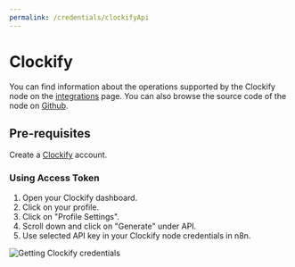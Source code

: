 ```yaml
---
permalink: /credentials/clockifyApi
---
```



# Clockify
You can find information about the operations supported by the Clockify node on the [integrations](https://n8n.io/integrations/n8n-nodes-base.clockifyTrigger) page. You can also browse the source code of the node on [Github](https://github.com/n8n-io/n8n/tree/master/packages/nodes-base/nodes/Clockify).

## Pre-requisites

Create a [Clockify](https://www.clockify.com/) account.

### Using Access Token

1. Open your Clockify dashboard.
2. Click on your profile.
3. Click on "Profile Settings".
4. Scroll down and click on "Generate" under API.
5. Use selected API key in your Clockify node credentials in n8n.


![Getting Clockify credentials](https://i.imgur.com/xSyUNut.gif)



